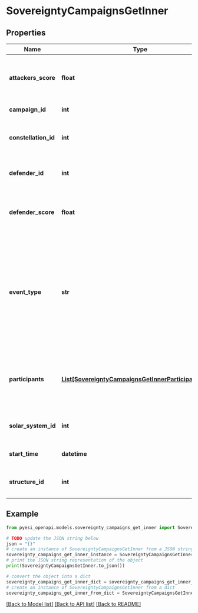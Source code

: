 # SovereigntyCampaignsGetInner


## Properties

Name | Type | Description | Notes
------------ | ------------- | ------------- | -------------
**attackers_score** | **float** | Score for all attacking parties, only present in Defense Events.  | [optional] 
**campaign_id** | **int** | Unique ID for this campaign. | 
**constellation_id** | **int** | The constellation in which the campaign will take place.  | 
**defender_id** | **int** | Defending alliance, only present in Defense Events  | [optional] 
**defender_score** | **float** | Score for the defending alliance, only present in Defense Events.  | [optional] 
**event_type** | **str** | Type of event this campaign is for. tcu_defense, ihub_defense and station_defense are referred to as \&quot;Defense Events\&quot;, station_freeport as \&quot;Freeport Events\&quot;.  | 
**participants** | [**List[SovereigntyCampaignsGetInnerParticipantsInner]**](SovereigntyCampaignsGetInnerParticipantsInner.md) | Alliance participating and their respective scores, only present in Freeport Events.  | [optional] 
**solar_system_id** | **int** | The solar system the structure is located in.  | 
**start_time** | **datetime** | Time the event is scheduled to start.  | 
**structure_id** | **int** | The structure item ID that is related to this campaign.  | 

## Example

```python
from pyesi_openapi.models.sovereignty_campaigns_get_inner import SovereigntyCampaignsGetInner

# TODO update the JSON string below
json = "{}"
# create an instance of SovereigntyCampaignsGetInner from a JSON string
sovereignty_campaigns_get_inner_instance = SovereigntyCampaignsGetInner.from_json(json)
# print the JSON string representation of the object
print(SovereigntyCampaignsGetInner.to_json())

# convert the object into a dict
sovereignty_campaigns_get_inner_dict = sovereignty_campaigns_get_inner_instance.to_dict()
# create an instance of SovereigntyCampaignsGetInner from a dict
sovereignty_campaigns_get_inner_from_dict = SovereigntyCampaignsGetInner.from_dict(sovereignty_campaigns_get_inner_dict)
```
[[Back to Model list]](../README.md#documentation-for-models) [[Back to API list]](../README.md#documentation-for-api-endpoints) [[Back to README]](../README.md)


